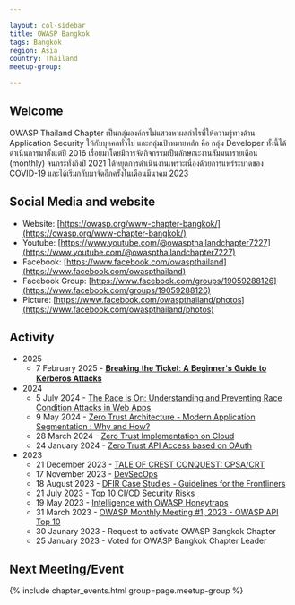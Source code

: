 ```yaml
---

layout: col-sidebar
title: OWASP Bangkok
tags: Bangkok
region: Asia
country: Thailand
meetup-group:

---
```


## Welcome
OWASP Thailand Chapter เป็นกลุ่มองค์กรไม่แสวงหาผลกำไรที่ให้ความรู้ทางด้าน Application Security ให้กับบุคคลทั่วไป และกลุ่มเป้าหมายหลัก คือ กลุ่ม Developer ทั้งนี้ได้ดำเนินการมาตั้งแต่ปี 2016 เรื่อยมาโดยมีการจัดกิจกรรมเป็นลักษณะงานสัมมนารายเดือน (monthly) จนกระทั่งถึงปี 2021 ได้หยุดการดำเนินงานเพราะเนื่องด้วยการแพร่ระบาดของ COVID-19 และได้เริ่มกลับมาจัดอีกครั้งในเดือนมีนาคม 2023

## Social Media and website
* Website: [https://owasp.org/www-chapter-bangkok/](https://owasp.org/www-chapter-bangkok/)
* Youtube: [https://www.youtube.com/@owaspthailandchapter7227](https://www.youtube.com/@owaspthailandchapter7227)
* Facebook: [https://www.facebook.com/owaspthailand](https://www.facebook.com/owaspthailand)
* Facebook Group: [https://www.facebook.com/groups/19059288126](https://www.facebook.com/groups/19059288126)
* Picture: [https://www.facebook.com/owaspthailand/photos](https://www.facebook.com/owaspthailand/photos)

## Activity
* 2025
	* 7 February 2025 - [𝐁𝐫𝐞𝐚𝐤𝐢𝐧𝐠 𝐭𝐡𝐞 𝐓𝐢𝐜𝐤𝐞𝐭: 𝐀 𝐁𝐞𝐠𝐢𝐧𝐧𝐞𝐫'𝐬 𝐆𝐮𝐢𝐝𝐞 𝐭𝐨 𝐊𝐞𝐫𝐛𝐞𝐫𝐨𝐬 𝐀𝐭𝐭𝐚𝐜𝐤𝐬](./slides/2025/2025-02-07_Breaking-the-Ticket-A-Beginners-Guide-to-Kerberos-Attacks.pdf)
* 2024
	* 5 July 2024 - [The Race is On: Understanding and Preventing Race Condition Attacks in Web Apps](./slides/2024/2024-07-05_The-Race-is-On.pdf)
	* 9 May 2024 - [Zero Trust Architecture - Modern Application Segmentation : Why and How?](https://www.facebook.com/owaspbangkok/posts/746976184212066)
	* 28 March 2024 - [Zero Trust Implementation on Cloud](https://www.facebook.com/owaspbangkok/posts/723473336562351)
	* 24 January 2024 - [Zero Trust API Access based on OAuth](https://www.facebook.com/owaspbangkok/posts/692324423010576)
* 2023
	* 21 December 2023 - [TALE OF CREST CONQUEST: CPSA/CRT](https://www.facebook.com/owaspbangkok/posts/674057134837305)
	* 17 November 2023 - [DevSecOps](https://www.facebook.com/owaspbangkok/posts/655596713350014)
	* 18 August 2023 - [DFIR Case Studies - Guidelines for the Frontliners](./slides/2023/2023-08-18_DFIR-Case-Studies.pdf)
	* 21 July 2023 - [Top 10 CI/CD Security Risks](./slides/2023/2023-07-21_Top-10-CI-CD-Security-Risks.pdf)
	* 19 May 2023 - [Intelligence with OWASP Honeytraps](./slides/2023/2023-05-19_OWASP-HoneyTraps.pdf)
	* 31 March 2023 - [OWASP Monthly Meeting #1, 2023 - OWASP API Top 10](./slides/2023/2023-03-31_OWASP-API.pdf)
	* 30 Jaunary 2023 - Request to activate OWASP Bangkok Chapter
	* 25 January 2023 - Voted for OWASP Bangkok Chapter Leader

Next Meeting/Event <!-- You should keep this section as it will populate your meetup events -->
---------------------
{% include chapter_events.html group=page.meetup-group %}
